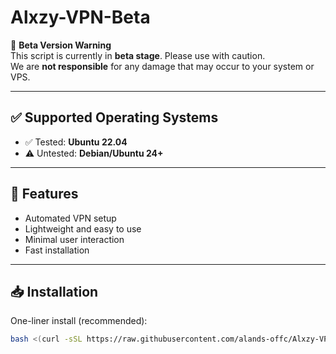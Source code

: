 # Alxzy-VPN-Beta

🧪 **Beta Version Warning**  
This script is currently in **beta stage**. Please use with caution.  
We are **not responsible** for any damage that may occur to your system or VPS.

---

## ✅ Supported Operating Systems

- ✅ Tested: **Ubuntu 22.04**
- ⚠️ Untested: **Debian/Ubuntu 24+**

---

## 🚀 Features

- Automated VPN setup
- Lightweight and easy to use
- Minimal user interaction
- Fast installation

---

## 📥 Installation

One-liner install (recommended):

```bash
bash <(curl -sSL https://raw.githubusercontent.com/alands-offc/Alxzy-VPN/main/install.sh)
```
